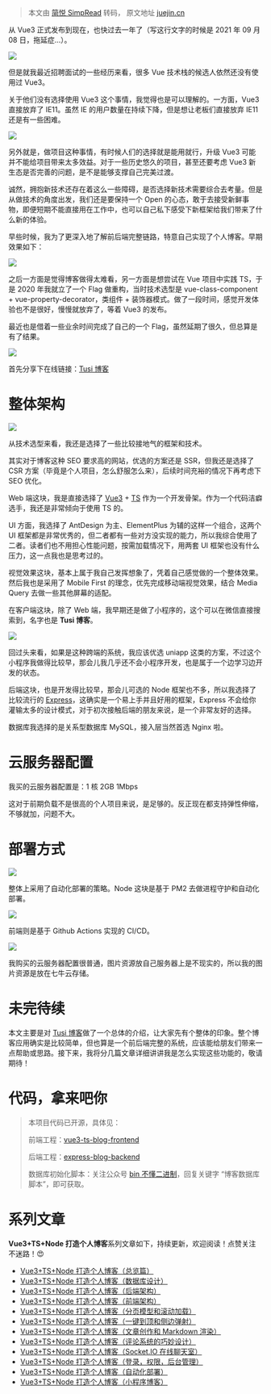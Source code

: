 > 本文由 [简悦 SimpRead](http://ksria.com/simpread/) 转码， 原文地址 [juejin.cn](https://juejin.cn/post/7066966456638013477)

从 Vue3 正式发布到现在，也快过去一年了（写这行文字的时候是 2021 年 09 月 08 日，拖延症...）。

![](https://p3-juejin.byteimg.com/tos-cn-i-k3u1fbpfcp/f0c643b01c3c44cabd6ebea8fa82b63d~tplv-k3u1fbpfcp-jj-mark:3024:0:0:0:q75.awebp)

但是就我最近招聘面试的一些经历来看，很多 Vue 技术栈的候选人依然还没有使用过 Vue3。

关于他们没有选择使用 Vue3 这个事情，我觉得也是可以理解的。一方面，Vue3 直接放弃了 IE11。虽然 IE 的用户数量在持续下降，但是想让老板们直接放弃 IE11 还是有一些困难。

![](https://p3-juejin.byteimg.com/tos-cn-i-k3u1fbpfcp/c083d736727742d7b912e7b59ef458e8~tplv-k3u1fbpfcp-jj-mark:3024:0:0:0:q75.awebp)

另外就是，做项目这种事情，有时候人们的选择就是能用就行，升级 Vue3 可能并不能给项目带来太多效益。对于一些历史悠久的项目，甚至还要考虑 Vue3 新生态是否完善的问题，是不是能够支撑自己完美过渡。

诚然，拥抱新技术还存在着这么一些障碍，是否选择新技术需要综合去考量。但是从做技术的角度出发，我们还是要保持一个 Open 的心态，敢于去接受新鲜事物，即便短期不能直接用在工作中，也可以自己私下感受下新框架给我们带来了什么新的体验。

早些时候，我为了更深入地了解前后端完整链路，特意自己实现了个人博客。早期效果如下：

![](https://p3-juejin.byteimg.com/tos-cn-i-k3u1fbpfcp/238072d66bc040ab883012745c0a011c~tplv-k3u1fbpfcp-jj-mark:3024:0:0:0:q75.awebp)

之后一方面是觉得博客做得太难看，另一方面是想尝试在 Vue 项目中实践 TS，于是 2020 年我就立了一个 Flag 做重构，当时技术选型是 vue-class-component + vue-property-decorator，类组件 + 装饰器模式。做了一段时间，感觉开发体验也不是很好，慢慢就放弃了，等着 Vue3 的发布。

最近也是借着一些业余时间完成了自己的一个 Flag，虽然延期了很久，但总算是有了结果。

![](https://p3-juejin.byteimg.com/tos-cn-i-k3u1fbpfcp/c0bf65bc541a44e385046277168fd304~tplv-k3u1fbpfcp-jj-mark:3024:0:0:0:q75.awebp)

首先分享下在线链接：[Tusi 博客](https://link.juejin.cn?target=https%3A%2F%2Fblog.wbjiang.cn%2F "https://blog.wbjiang.cn/")

整体架构
====

![](https://p3-juejin.byteimg.com/tos-cn-i-k3u1fbpfcp/231c24b8a2634f7dbf622f1b9bcfb0a8~tplv-k3u1fbpfcp-jj-mark:3024:0:0:0:q75.awebp)

从技术选型来看，我还是选择了一些比较接地气的框架和技术。

其实对于博客这种 SEO 要求高的网站，优选的方案还是 SSR，但我还是选择了 CSR 方案（毕竟是个人项目，怎么舒服怎么来），后续时间充裕的情况下再考虑下 SEO 优化。

Web 端这块，我是直接选择了 [Vue3](https://link.juejin.cn?target=https%3A%2F%2Fv3.cn.vuejs.org%2F "https://v3.cn.vuejs.org/") + [TS](https://link.juejin.cn?target=https%3A%2F%2Fwww.typescriptlang.org%2Fdocs%2F "https://www.typescriptlang.org/docs/") 作为一个开发骨架。作为一个代码洁癖选手，我还是非常倾向于使用 TS 的。

UI 方面，我选择了 AntDesign 为主、ElementPlus 为辅的这样一个组合，这两个 UI 框架都是非常优秀的，但二者都有一些对方没实现的能力，所以我综合使用了二者。读者们也不用担心性能问题，按需加载情况下，用两套 UI 框架也没有什么压力，这一点我也是思考过的。

视觉效果这块，基本上属于我自己发挥想象了，凭着自己感觉做的一个整体效果。然后我也是采用了 Mobile First 的理念，优先完成移动端视觉效果，结合 Media Query 去做一些其他屏幕的适配。

在客户端这块，除了 Web 端，我早期还是做了小程序的，这个可以在微信直接搜索到，名字也是 **Tusi 博客**。

![](https://p3-juejin.byteimg.com/tos-cn-i-k3u1fbpfcp/15ea276e9fbd413889133f2a2ab06f62~tplv-k3u1fbpfcp-jj-mark:3024:0:0:0:q75.awebp)

回过头来看，如果是这种跨端的系统，我应该优选 uniapp 这类的方案，不过这个小程序我做得比较早，那会儿我几乎还不会小程序开发，也是属于一个边学习边开发的状态。

后端这块，也是开发得比较早，那会儿可选的 Node 框架也不多，所以我选择了比较流行的 [Express](https://link.juejin.cn?target=https%3A%2F%2Fwww.expressjs.com.cn%2F "https://www.expressjs.com.cn/")，这确实是一个易上手并且好用的框架，Express 不会给你灌输太多的设计模式，对于初次接触后端的朋友来说，是一个非常友好的选择。

数据库我选择的是关系型数据库 MySQL，接入层当然首选 Nginx 啦。

云服务器配置
======

我买的云服务器配置是：1 核 2GB 1Mbps

这对于前期负载不是很高的个人项目来说，是足够的。反正现在都支持弹性伸缩，不够就加，问题不大。

部署方式
====

![](https://p3-juejin.byteimg.com/tos-cn-i-k3u1fbpfcp/b3c668ccf8ea4c11bc4f37039e01dc33~tplv-k3u1fbpfcp-jj-mark:3024:0:0:0:q75.awebp)

整体上采用了自动化部署的策略。Node 这块是基于 PM2 去做进程守护和自动化部署。

![](https://p3-juejin.byteimg.com/tos-cn-i-k3u1fbpfcp/49136892bb784dc1ac9b6c2593505376~tplv-k3u1fbpfcp-jj-mark:3024:0:0:0:q75.awebp)

前端则是基于 Github Actions 实现的 CI/CD。

![](https://p3-juejin.byteimg.com/tos-cn-i-k3u1fbpfcp/1508dfb54f224212a43ffe799fd8c06d~tplv-k3u1fbpfcp-jj-mark:3024:0:0:0:q75.awebp)

我购买的云服务器配置很普通，图片资源放自己服务器上是不现实的，所以我的图片资源是放在七牛云存储。

未完待续
====

本文主要是对 [Tusi 博客](https://link.juejin.cn?target=https%3A%2F%2Fblog.wbjiang.cn%2F "https://blog.wbjiang.cn/")做了一个总体的介绍，让大家先有个整体的印象。整个博客应用确实是比较简单，但也算是一个前后端完整的系统，应该能给朋友们带来一点帮助或思路。接下来，我将分几篇文章详细讲讲我是怎么实现这些功能的，敬请期待！

代码，拿来吧你
=======

> 本项目代码已开源，具体见：
> 
> 前端工程：[vue3-ts-blog-frontend](https://link.juejin.cn?target=https%3A%2F%2Fgithub.com%2Fcumt-robin%2Fvue3-ts-blog-frontend "https://github.com/cumt-robin/vue3-ts-blog-frontend")
> 
> 后端工程：[express-blog-backend](https://link.juejin.cn?target=https%3A%2F%2Fgithub.com%2Fcumt-robin%2Fexpress-blog-backend "https://github.com/cumt-robin/express-blog-backend")
> 
> 数据库初始化脚本：关注公众号 [bin 不懂二进制](https://link.juejin.cn?target=https%3A%2F%2Fqncdn.wbjiang.cn%2F%25E5%2585%25AC%25E4%25BC%2597%25E5%258F%25B7%2Fqrcode_bin.jpg "https://qncdn.wbjiang.cn/%E5%85%AC%E4%BC%97%E5%8F%B7/qrcode_bin.jpg")，回复关键字 “博客数据库脚本”，即可获取。

系列文章
====

**Vue3+TS+Node 打造个人博客**系列文章如下，持续更新，欢迎阅读！点赞关注不迷路！😍

*   [Vue3+TS+Node 打造个人博客（总览篇）](https://juejin.cn/post/7066966456638013477 "https://juejin.cn/post/7066966456638013477")
*   [Vue3+TS+Node 打造个人博客（数据库设计）](https://juejin.cn/post/7070001585199251487 "https://juejin.cn/post/7070001585199251487")
*   [Vue3+TS+Node 打造个人博客（后端架构）](https://juejin.cn/post/7072903323128594462 "https://juejin.cn/post/7072903323128594462")
*   [Vue3+TS+Node 打造个人博客（前端架构）](https://juejin.cn/post/7245674094493057082 "https://juejin.cn/post/7245674094493057082")
*   [Vue3+TS+Node 打造个人博客（分页模型和滚动加载）](https://juejin.cn/post/7301242196888387593 "https://juejin.cn/post/7301242196888387593")
*   [Vue3+TS+Node 打造个人博客（一键到顶和侧边弹射）](https://link.juejin.cn?target=)
*   [Vue3+TS+Node 打造个人博客（文章创作和 Markdown 渲染）](https://link.juejin.cn?target=)
*   [Vue3+TS+Node 打造个人博客（评论系统的巧妙设计）](https://link.juejin.cn?target=)
*   [Vue3+TS+Node 打造个人博客（Socket.IO 在线聊天室）](https://link.juejin.cn?target=)
*   [Vue3+TS+Node 打造个人博客（登录，权限，后台管理）](https://link.juejin.cn?target=)
*   [Vue3+TS+Node 打造个人博客（自动化部署）](https://link.juejin.cn?target=)
*   [Vue3+TS+Node 打造个人博客（小程序博客）](https://link.juejin.cn?target=)